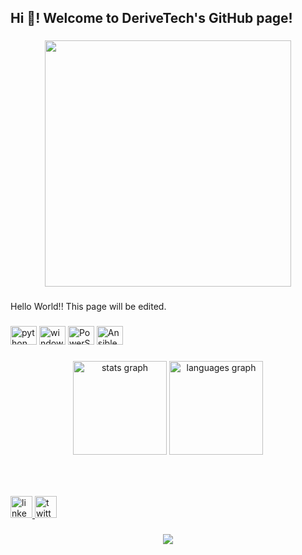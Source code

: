 <h2 align="left">Hi 👋! Welcome to DeriveTech's GitHub page!</h2>

###

<div align="center">
  <img height="394" src="https://i.imgur.com/mF1aNOC.png"  />
</div>

###

<p align="left">Hello World!! This page will be edited.</p>

###

<div align="left">
  <img src="https://cdn.jsdelivr.net/gh/devicons/devicon/icons/python/python-original.svg" height="30" width="42" alt="python logo"  />
  <img src="https://cdn.jsdelivr.net/gh/devicons/devicon/icons/windows8/windows8-original.svg" height="30" width="42" alt="windows8 logo"  />
  <img src="https://img.icons8.com/fluency/512/powershell.png" height="30" width="42" alt="PowerShell logo"  />
  <img src="https://img.icons8.com/color/512/ansible.png" height="30" width="42" alt="Ansible logo"  />
</div>

###

<div align="center">
  <img src="https://github-readme-stats.vercel.app/api?hide_title=false&hide_rank=false&show_icons=true&include_all_commits=true&count_private=true&disable_animations=false&theme=dracula&locale=en&hide_border=false&username=DeriveTEch" height="150" alt="stats graph"  />
  <img src="https://github-readme-stats.vercel.app/api/top-langs?locale=en&hide_title=false&layout=compact&card_width=320&langs_count=5&theme=dracula&hide_border=false&username=DeriveTEch" height="150" alt="languages graph"  />
</div>

###

<br clear="both">


###

<div align="left">
  <a href="https://www.linkedin.com/company/derive-technologies">
    <img src="https://img.shields.io/static/v1?message=LinkedIn&logo=linkedin&label=&color=0077B5&logoColor=white&labelColor=&style=for-the-badge" height="35" alt="linkedin logo"  />
  </a>
  <a href="https://twitter.com/derivetech">
    <img src="https://img.shields.io/static/v1?message=Twitter&logo=twitter&label=&color=1DA1F2&logoColor=white&labelColor=&style=for-the-badge" height="35" alt="twitter logo"  />
  </a>
  
</div>

###

<div align="center">
  <img src="https://profile-counter.glitch.me/DeriveTEch/count.svg?"  />
</div>

###
